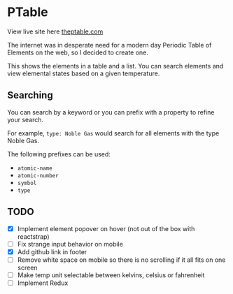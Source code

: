 # PTable

View live site here [theptable.com](http://theptable.com)

The internet was in desperate need for a modern day Periodic Table of Elements on the web, so I decided to create one.

This shows the elements in a table and a list. You can search elements and view elemental states based on a given temperature.

## Searching

You can search by a keyword or you can prefix with a property to refine your search.

For example, `type: Noble Gas` would search for all elements with the type Noble Gas.

The following prefixes can be used:

* `atomic-name`
* `atomic-number`
* `symbol`
* `type`

## TODO

* [x] Implement element popover on hover (not out of the box with reactstrap)
* [ ] Fix strange input behavior on mobile
* [x] Add github link in footer
* [ ] Remove white space on mobile so there is no scrolling if it all fits on one screen
* [ ] Make temp unit selectable between kelvins, celsius or fahrenheit
* [ ] Implement Redux
